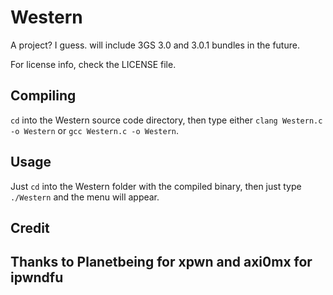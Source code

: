 # Western
A project? I guess. will include 3GS 3.0 and 3.0.1 bundles in the future.

For license info, check the LICENSE file.

## Compiling

`cd` into the Western source code directory, then type either `clang Western.c -o Western` or `gcc Western.c -o Western`.

## Usage

Just `cd` into the Western folder with the compiled binary, then just type `./Western` and the menu will appear.

## Credit

## Thanks to Planetbeing for xpwn and axi0mx for ipwndfu
